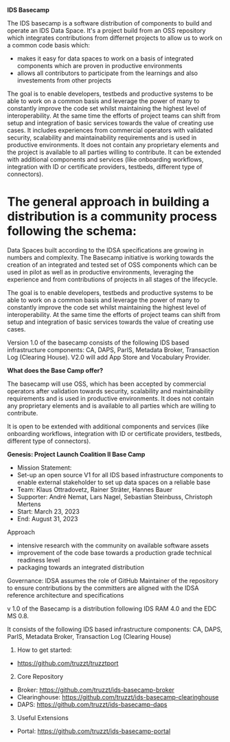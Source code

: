 **IDS Basecamp**

The IDS basecamp is a software distribution of components to build and operate an IDS Data Space. It's a project build from an OSS repository which integrates contributions from differnet projects to allow us to work on a common code basis which: 

- makes it easy for data spaces to work on a basis of integrated components which are proven in productive environments
- allows all contributors to participate from the learnings and also investements from other projects 

The goal is to enable developers, testbeds and productive systems to be able to work on a common basis and leverage the power of many to constantly improve the code set whilst maintaining the highest level of interoperability. At the same time the efforts of project teams can shift from setup and integration of basic services towards the value of creating use cases. It includes experiences from commercial operators with validated security, scalability and maintainability requirements and is used in productive environments. It does not contain any proprietary elements and the project is available to all parties willing to contribute. It can be extended with additional components and services (like onboarding workflows, integration with ID or certificate providers, testbeds, different type of connectors). 


The general approach in building a distribution is a community process following the schema: 
=======
Data Spaces built according to the IDSA specifications are growing in numbers and complexity. The Basecamp initiative is working towards the creation of an integrated and tested set of OSS components which can be used in pilot as well as in productive environments, leveraging the experience and from contributions of projects in all stages of the lifecycle. 

The goal is to enable developers, testbeds and productive systems to be able to work on a common basis and leverage the power of many to constantly improve the code set whilst maintaining the highest level of interoperability. At the same time the efforts of project teams can shift from setup and integration of basic services towards the value of creating use cases.  

Version 1.0 of the basecamp consists of the following IDS based infrastructure components: CA, DAPS, ParIS, Metadata Broker, Transaction Log (Clearing House). V2.0 will add App Store and Vocabulary Provider. 


**What does the Base Camp offer?** 

The basecamp will use OSS, which has been accepted by commercial operators after validation towards security, scalability and maintainability requirements and is used in productive environments. It does not contain any proprietary elements and is available to all parties which are willing to contribute.  

It is open to be extended with additional components and services (like onboarding workflows, integration with ID or certificate providers, testbeds, different type of connectors). 


**Genesis: Project Launch Coalition II Base Camp** 

- Mission Statement: 
- Set-up an open source V1 for all IDS based infrastructure components to enable external stakeholder to set up data spaces on a reliable base 
- Team: Klaus Ottradovetz, Rainer Sträter, Hannes Bauer 
- Supporter: André Nemat, Lars Nagel, Sebastian Steinbuss, Christoph Mertens  
- Start: March 23, 2023 
- End: August 31, 2023 


Approach 
- intensive research with the community on available software assets  
- improvement of the code base towards a production grade technical readiness level 
- packaging towards an integrated distribution  

Governance: IDSA assumes the role of GitHub Maintainer of the repository to ensure contributions by the committers are aligned with the IDSA reference architecture and specifications

v 1.0 of the Basecamp is a distribution following IDS RAM 4.0 and the EDC MS 0.8.

It consists of the following IDS based infrastructure components: 
CA, DAPS, ParIS, Metadata Broker, Transaction Log (Clearing House)


1. How to get started:
  - https://github.com/truzzt/truzztport

2. Core Repository
  - Broker: https://github.com/truzzt/ids-basecamp-broker
  - Clearinghouse: https://github.com/truzzt/ids-basecamp-clearinghouse
  - DAPS: https://github.com/truzzt/ids-basecamp-daps

3. Useful Extensions
  - Portal: https://github.com/truzzt/ids-basecamp-portal
  
